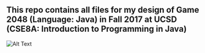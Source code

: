 ## This repo contains all files for my design of Game 2048 (Language: Java) in Fall 2017 at UCSD (CSE8A: Introduction to Programming in Java)

![Alt Text](https://github.com/chkao831/Replication-of-Game-2048-in-Java/blob/master/game_finalized_compressed_demo.gif)
